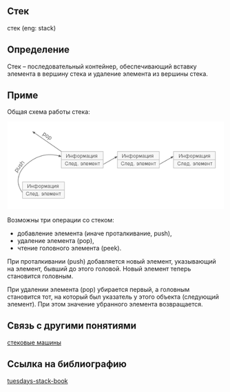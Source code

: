 ## Стек
стек (eng: stack) 

## Определение
Стек – последовательный контейнер, обеспечивающий вставку элемента в вершину стека и удаление элемента из вершины стека. 
## Приме
Общая схема работы стека:

![stack](https://github.com/vernikkkkkkkkkkkkkkkkkkk/concept_new/blob/main/images/Stack.png "Общая схема работы стека")

Возможны три операции со стеком: 
- добавление элемента (иначе проталкивание, push), 
- удаление элемента (pop),
- чтение головного элемента (peek).

При проталкивании (push) добавляется новый элемент, указывающий на элемент, бывший до этого головой. Новый элемент теперь становится головным.

При удалении элемента (pop) убирается первый, а головным становится тот, на который был указатель у этого объекта (следующий элемент). При этом значение убранного элемента возвращается.


## Связь с другими понятиями
[стековые машины](https://github.com/vernikkkkkkkkkkkkkkkkkkk/concept_new/blob/main/concept/stack%20machines.md)


## Cсылка на библиографию
[tuesdays-stack-book](https://github.com/vernikkkkkkkkkkkkkkkkkkk/concept_new/blob/main/bibliography/tsyrulnikov-set-book.md)


